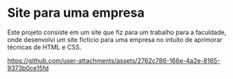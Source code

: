 # Site para uma empresa #

Este projeto consiste em um site que fiz para um trabalho para a faculdade, onde desenvolvi um site ficticio para uma empresa no intuito de aprimorar técnicas de HTML e CSS.

https://github.com/user-attachments/assets/2762c786-166e-4a2e-8165-9373b0ce15fd
